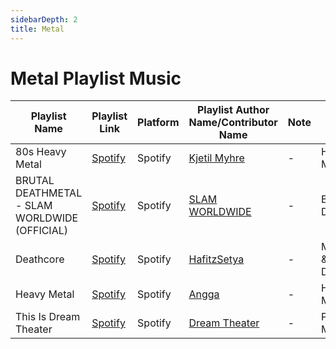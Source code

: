 ```yaml
---
sidebarDepth: 2
title: Metal
---
```


# Metal Playlist Music
| Playlist Name | Playlist Link | Platform | Playlist Author Name/Contributor Name | Note | Subgenre |
| -------------- |-------------- | -------- | ------- | ------- | -------- |
| 80s Heavy Metal | [Spotify](https://open.spotify.com/playlist/7bcOsrWwa5jASp5zwr6RXD?si=535297eaf7fa4a08) | Spotify | [Kjetil Myhre](https://open.spotify.com/artist/2aaLAng2L2aWD2FClzwiep) | - | Heavy Metal |
| BRUTAL DEATHMETAL - SLAM WORLDWIDE (OFFICIAL) | [Spotify](https://open.spotify.com/playlist/26ainEi2GKBzPShk8Z6DJI?si=o8WcXL8mR7CtIxFVrc9f2Q&utm_source=copy-link&dl_branch=1) | Spotify | [SLAM WORLDWIDE](https://open.spotify.com/user/lmneeh43x06t4bcruy06jfbev?si=Ww5dve-NSTKMeqHAJvsfXA&utm_source=copy-link&dl_branch=1) | - | Brutal Deathmetal |
| Deathcore | [Spotify](https://open.spotify.com/playlist/1WQ9A9zKTTU5msWTMqraiP?si=QsMRbF79RhW_LwEfyjSl8A) | Spotify | [HafitzSetya](https://github.com/HafitzSetya) | - | Metalcore & Deathmetal |
| Heavy Metal | [Spotify](https://open.spotify.com/playlist/37i9dQZF1DX9qNs32fujYe) | Spotify | [Angga](https://github.com/AnggaR96s) | - | Heavy Metal |
| This Is Dream Theater | [Spotify](https://open.spotify.com/playlist/37i9dQZF1DXdBgp0ZiArMs) | Spotify | [Dream Theater](https://open.spotify.com/artist/2aaLAng2L2aWD2FClzwiep) | - | Progressive Metal |
